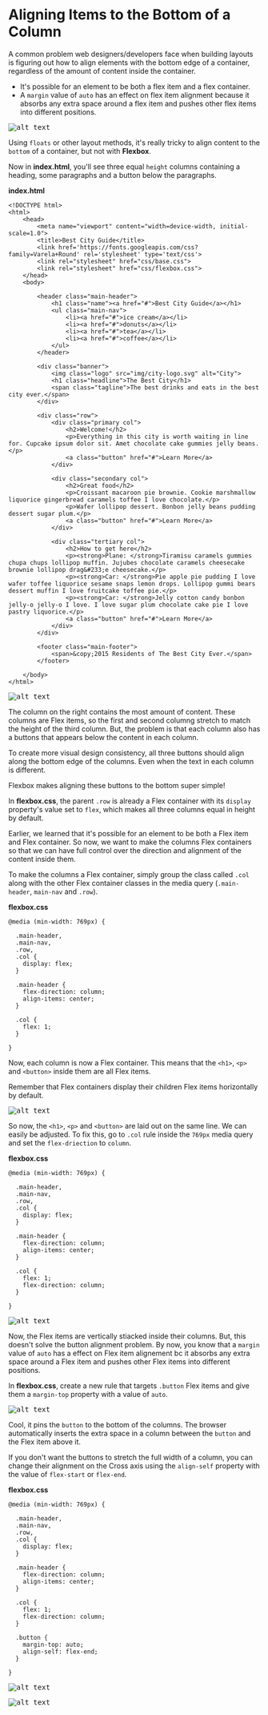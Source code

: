 # Aligning Items to the Bottom of a Column

A common problem web designers/developers face when building layouts is figuring out how to align elements with the bottom edge of a container, regardless of the amount of content inside the container.

* It's possible for an element to be both a flex item and a flex container.
* A `margin` value of `auto` has an effect on flex item alignment because it absorbs any extra space around a flex item and pushes other flex items into different positions.

<kbd>![alt text](img/bottom.png "screenshot")</kbd>

Using `floats` or other layout methods, it's really tricky to align content to the `bottom` of a container, but not with **Flexbox**.

Now in **index.html**, you'll see three equal `height` columns containing a heading, some paragraphs and a button below the paragraphs.

**index.html**
```
<!DOCTYPE html>
<html>
	<head>
		<meta name="viewport" content="width=device-width, initial-scale=1.0">
		<title>Best City Guide</title>
		<link href='https://fonts.googleapis.com/css?family=Varela+Round' rel='stylesheet' type='text/css'>
		<link rel="stylesheet" href="css/base.css">
		<link rel="stylesheet" href="css/flexbox.css">
	</head>
	<body>
		
		<header class="main-header">
			<h1 class="name"><a href="#">Best City Guide</a></h1>
			<ul class="main-nav">
				<li><a href="#">ice cream</a></li>
				<li><a href="#">donuts</a></li>
				<li><a href="#">tea</a></li>
				<li><a href="#">coffee</a></li>
			</ul>
		</header>

		<div class="banner">
			<img class="logo" src="img/city-logo.svg" alt="City">
			<h1 class="headline">The Best City</h1>
			<span class="tagline">The best drinks and eats in the best city ever.</span>
		</div>
		
		<div class="row">		
			<div class="primary col">
				<h2>Welcome!</h2>
				<p>Everything in this city is worth waiting in line for. Cupcake ipsum dolor sit. Amet chocolate cake gummies jelly beans.</p>
				<a class="button" href="#">Learn More</a>
			</div>
			
			<div class="secondary col">
				<h2>Great food</h2>
				<p>Croissant macaroon pie brownie. Cookie marshmallow liquorice gingerbread caramels toffee I love chocolate.</p>
				<p>Wafer lollipop dessert. Bonbon jelly beans pudding dessert sugar plum.</p>
				<a class="button" href="#">Learn More</a>
			</div>
				
			<div class="tertiary col">
				<h2>How to get here</h2>
				<p><strong>Plane: </strong>Tiramisu caramels gummies chupa chups lollipop muffin. Jujubes chocolate caramels cheesecake brownie lollipop drag&#233;e cheesecake.</p>
				<p><strong>Car: </strong>Pie apple pie pudding I love wafer toffee liquorice sesame snaps lemon drops. Lollipop gummi bears dessert muffin I love fruitcake toffee pie.</p>
				<p><strong>Car: </strong>Jelly cotton candy bonbon jelly-o jelly-o I love. I love sugar plum chocolate cake pie I love pastry liquorice.</p>
				<a class="button" href="#">Learn More</a>
			</div>
		</div>
		
		<footer class="main-footer">
			<span>&copy;2015 Residents of The Best City Ever.</span>
		</footer>
		
	</body>
</html>
```

<kbd>![alt text](img/initial.png "screenshot")</kbd>

The column on the right contains the most amount of content. These columns are Flex items, so the first and second columng stretch to match the height of the third column. But, the problem is that each column also has a buttons that appears below the content in each column.

To create more visual design consistency, all three buttons should align along the bottom edge of the columns. Even when the text in each column is different.

Flexbox makes aligning these buttons to the bottom super simple!

In **flexbox.css**, the parent `.row` is already a Flex container with its `display` property's value set to `flex`, which makes all three columns equal in height by default.

Earlier, we learned that it's possible for an element to be both a Flex item and Flex container. So now, we want to make the columns Flex containers so that we can have full control over the direction and alignment of the content inside them.

To make the columns a Flex container, simply group the class called `.col` along with the other Flex container classes in the media query (`.main-header`, `main-nav` and `.row`). 

**flexbox.css**
```
@media (min-width: 769px) {

  .main-header,
  .main-nav,
  .row,
  .col {
    display: flex;
  }

  .main-header {
    flex-direction: column;
    align-items: center;
  }

  .col {
    flex: 1;
  }

}
```

Now, each column is now a Flex container. This means that the `<h1>`, `<p>` and `<button>` inside them are all Flex items.

Remember that Flex containers display their children Flex items horizontally by default.

<kbd>![alt text](img/horizontaldef.png "screenshot")</kbd>

So now, the `<h1>`, `<p>` and `<button>` are laid out on the same line. We can easily be adjusted. To fix this, go to `.col` rule inside the `769px` media query and set the `flex-driection` to `column`.

**flexbox.css**
```
@media (min-width: 769px) {

  .main-header,
  .main-nav,
  .row,
  .col {
    display: flex;
  }

  .main-header {
    flex-direction: column;
    align-items: center;
  }

  .col {
    flex: 1;
    flex-direction: column;
  }

}
```

<kbd>![alt text](img/flexdircol.png "screenshot")</kbd>

Now, the Flex items are vertically stiacked inside their columns. But, this doesn't solve the button alignment problem. By now, you know that a `margin` value of `auto` has a effect on Flex item alignement bc it absorbs any extra space around a Flex item and pushes other Flex items into different positions.

In **flexbox.css**, create a new rule that targets `.button` Flex items and give them a `margin-top` property with a value of `auto`.

<kbd>![alt text](img/margintopauto.png "screenshot")</kbd>

Cool, it pins the `button` to the bottom of the columns. The browser automatically inserts the extra space in a column between the `button` and the Flex item above it.

If you don't want the buttons to stretch the full width of a column, you can change their alignment on the Cross axis using the `align-self` property with the value of `flex-start` or `flex-end`.

**flexbox.css**
```
@media (min-width: 769px) {

  .main-header,
  .main-nav,
  .row,
  .col {
    display: flex;
  }

  .main-header {
    flex-direction: column;
    align-items: center;
  }

  .col {
    flex: 1;
    flex-direction: column;
  }

  .button {
    margin-top: auto;
    align-self: flex-end;
  }

}
```

<kbd>![alt text](img/alignself.png "screenshot")</kbd>


<kbd>![alt text](img/screen.png "screenshot")</kbd>